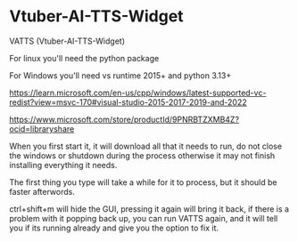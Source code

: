 # Vtuber-AI-TTS-Widget
VATTS (Vtuber-AI-TTS-Widget)

For linux you'll need the python package

For Windows you'll need vs runtime 2015+ and python 3.13+

https://learn.microsoft.com/en-us/cpp/windows/latest-supported-vc-redist?view=msvc-170#visual-studio-2015-2017-2019-and-2022

https://www.microsoft.com/store/productId/9PNRBTZXMB4Z?ocid=libraryshare

When you first start it, it will download all that it needs to run, do not close the windows or shutdown during the process otherwise it may not finish installing everything it needs. 

The first thing you type will take a while for it to process, but it should be faster afterwords.

ctrl+shift+m will hide the GUI, pressing it again will bring it back, if there is a problem with it popping back up, you can run VATTS again, and it will tell you if its running already and give you the option to fix it.
